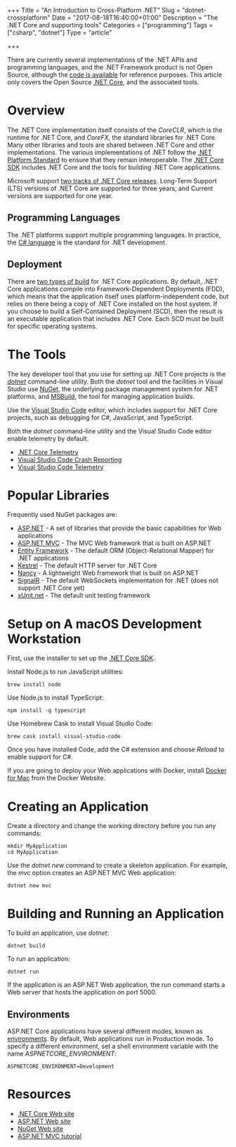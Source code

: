 +++
Title = "An Introduction to Cross-Platform .NET"
Slug = "dotnet-crossplatform"
Date = "2017-08-18T16:40:00+01:00"
Description = "The .NET Core and supporting tools"
Categories = ["programming"]
Tags = ["csharp", "dotnet"]
Type = "article"

+++


There are currently several implementations of the .NET APIs and programming
languages, and the .NET Framework product is not Open Source, although the [code
is available](http://referencesource.microsoft.com/) for reference purposes.
This article only covers the Open Source [.NET Core](https://dotnet.github.io/),
and the associated tools.

<!--more-->

# Overview #

The .NET Core implementation itself consists of the *CoreCLR*, which is the
runtime for .NET Core, and *CoreFX*, the standard libraries for .NET Core. Many
other libraries and tools are shared between .NET Core and other
implementations. The various implementations of .NET follow the [.NET
Platform
Standard](https://github.com/dotnet/corefx/blob/master/Documentation/project-docs/standard-platform.md)
to ensure that they remain interoperable. The [.NET Core SDK](https://docs.microsoft.com/en-us/dotnet/core/sdk) includes .NET Core and the tools for building .NET Core applications.

Microsoft support [two tracks of .NET Core releases](https://docs.microsoft.com/en-gb/dotnet/core/versions/lts-current). Long-Term Support (LTS) versions of .NET Core are supported for three years, and Current versions are supported for one year.

## Programming Languages ##

The .NET platforms support multiple programming languages. In practice, the [C# language](https://docs.microsoft.com/en-gb/dotnet/csharp/) is the standard for .NET development.

## Deployment ##

There are [two types of build](https://docs.microsoft.com/en-gb/dotnet/core/deploying) for .NET Core applications. By default, .NET Core applications compile into Framework-Dependent Deployments (FDD), which means that the application itself uses platform-independent code, but relies on there being a copy of .NET Core installed on the host system. If you choose to build a Self-Contained Deployment (SCD), then the result is an executable application that includes .NET Core. Each SCD must be built for specific operating systems.

# The Tools #

The key developer tool that you use for setting up .NET Core projects is the [*dotnet*](https://github.com/dotnet/cli/blob/master/Documentation/intro-to-cli.md) command-line utility. Both the *dotnet* tool and the facilities in
Visual Studio use [NuGet](http://www.nuget.org), the underlying package
management system for .NET platforms, and [MSBuild](https://docs.microsoft.com/en-us/visualstudio/msbuild/msbuild), the tool for managing  application builds.

Use the [Visual Studio Code](https://code.visualstudio.com) editor, which
includes support for .NET Core projects, such as debugging for C#, JavaScript, and TypeScript.

Both the *dotnet* command-line utility and the Visual Studio Code editor enable telemetry by default. 

* [.NET Core Telemetry](https://docs.microsoft.com/en-gb/dotnet/core/tools/telemetry)
* [Visual Studio Code Crash Reporting](https://code.visualstudio.com/Docs/supporting/FAQ#_how-to-disable-crash-reporting)
* [Visual Studio Code Telemetry](https://code.visualstudio.com/Docs/supporting/FAQ#_how-to-disable-telemetry-reporting)

# Popular Libraries #

Frequently used NuGet packages are:

* [ASP.NET](http://www.asp.net) - A set of libraries that provide the basic capabilities for Web applications
* [ASP.NET MVC](http://www.asp.net/mvc) - The MVC Web framework that is built on ASP.NET
* [Entity Framework](https://docs.microsoft.com/en-gb/ef) - The default ORM (Object-Relational Mapper) for .NET applications
* [Kestrel](https://nuget.org/packages/Kestrel) - The default HTTP server for .NET Core
* [Nancy](http://nancyfx.org/) - A lightweight Web framework that is built on ASP.NET
* [SignalR](http://www.asp.net/signalr) - The default WebSockets implementation for .NET (does not support .NET Core yet)
* [xUnit.net](https://xunit.github.io/) - The default unit testing framework

# Setup on A macOS Development Workstation #

First, use the installer to set up the [.NET Core SDK](https://www.microsoft.com/net/core#macos).

Install Node.js to run JavaScript utilities:

    brew install node

Use Node.js to install TypeScript:

    npm install -g typescript

Use Homebrew Cask to install Visual Studio Code:

    brew cask install visual-studio-code

Once you have installed Code, add the C# extension and choose *Reload* to enable support for C#.

If you are going to deploy your Web applications with Docker, install [Docker for Mac](https://www.docker.com/docker-mac) from the Docker Website.

# Creating an Application #

Create a directory and change the working directory before you run any commands:

    mkdir MyApplication
    cd MyApplication

Use the *dotnet new* command to create a skeleton application. For example, the *mvc* option creates an ASP.NET MVC Web application:

    dotnet new mvc

# Building and Running an Application #

To build an application, use *dotnet*:

    dotnet build

To run an application:

    dotnet run

If the application is an ASP.NET Web application, the *run* command starts a Web server that hosts the application on port 5000.

## Environments ##

ASP.NET Core applications have several different modes, known as [environments](https://docs.microsoft.com/en-gb/aspnet/core/fundamentals/environments). By default, Web applications run in Production mode. To specify a different
environment, set a shell environment variable with the name *ASPNETCORE_ENVIRONMENT*:

    ASPNETCORE_ENVIRONMENT=Development

# Resources #

* [.NET Core Web site](https://dotnet.github.io/)
* [ASP.NET Web site](https://get.asp.net/)
* [NuGet Web site](http://www.nuget.org)
* [ASP.NET MVC tutorial](https://docs.microsoft.com/en-gb/aspnet/core/tutorials/first-mvc-app-xplat/start-mvc)
